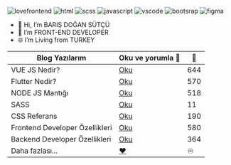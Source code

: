 ![lovefrontend](https://user-images.githubusercontent.com/32280358/159145129-447ac776-a3fe-40e0-8c9b-b5e1988a6ce6.jpg)
![html](https://user-images.githubusercontent.com/32280358/159145292-abeec218-ffd6-4dc3-82d5-d748c0c3734e.jpg)
![scss](https://user-images.githubusercontent.com/32280358/159145360-4172ecf8-6bfd-4e42-9444-bc0354ad9bce.jpg)
![javascript](https://user-images.githubusercontent.com/32280358/159145301-7596cde5-5522-4e3c-ab64-c83f201f2adf.jpg)
![vscode](https://user-images.githubusercontent.com/32280358/159145304-afd3e495-498d-4ff3-8cc1-a815e79f7019.jpg)
![bootsrap](https://user-images.githubusercontent.com/32280358/159145305-500d7894-cce6-4b70-b395-3cfa689f5345.jpg)
![figma](https://user-images.githubusercontent.com/32280358/159145311-dfea61ea-639f-43b5-a67f-ce41cc7e707b.jpg)


- 👋 Hi, I’m BARIŞ DOĞAN SÜTÇÜ
- 👀 I’m FRONT-END DEVELOPER
- :globe_with_meridians:	 I’m Living from TURKEY


| Blog Yazılarım | Oku ve yorumla :smiling_face_with_three_hearts: | :eyes:
| ------ | ------ | ------ |
| VUE JS Nedir? | <a href="https://barisdogansutcu.com/vue-js-nedir-nerelerde-kullanilir/">Oku</a> | 644
| Flutter Nedir? | <a href="https://barisdogansutcu.com/flutter-nedir/">Oku</a> | 570
| NODE JS Mantığı | <a href="https://barisdogansutcu.com/node-js-calisma-mantigi-nasildir/">Oku</a> | 518
| SASS | <a href="https://barisdogansutcu.com/sass-kullanmanin-csse-gore-faydalari-nelerdir">Oku</a> | 11
| CSS Referans | <a href="https://barisdogansutcu.com/css-referans/">Oku</a> | 190 
| Frontend Developer Özellikleri | <a href="https://barisdogansutcu.com/frontend-developer-ve-ozellikleri/">Oku</a> | 580
| Backend Developer Özellikleri | <a href="https://barisdogansutcu.com/frontend-developer-ve-ozellikleri/">Oku</a> | 364
| Daha fazlası... | <a href="https://barisdogansutcu.com/blog/">:hearts:</a> | :infinity:


